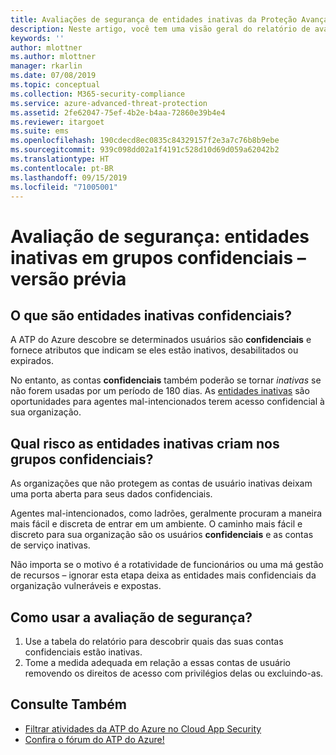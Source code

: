```yaml
---
title: Avaliações de segurança de entidades inativas da Proteção Avançada contra Ameaças do Azure | Microsoft Docs
description: Neste artigo, você tem uma visão geral do relatório de avaliação da situação de segurança de identidade de grupos confidenciais nas entidades inativas da ATP do Azure.
keywords: ''
author: mlottner
ms.author: mlottner
manager: rkarlin
ms.date: 07/08/2019
ms.topic: conceptual
ms.collection: M365-security-compliance
ms.service: azure-advanced-threat-protection
ms.assetid: 2fe62047-75ef-4b2e-b4aa-72860e39b4e4
ms.reviewer: itargoet
ms.suite: ems
ms.openlocfilehash: 190cdecd8ec0835c84329157f2e3a7c76b8b9ebe
ms.sourcegitcommit: 939c098dd02a1f4191c528d10d69d059a62042b2
ms.translationtype: HT
ms.contentlocale: pt-BR
ms.lasthandoff: 09/15/2019
ms.locfileid: "71005001"
---
```

# <a name="security-assessment-dormant-entities-in-sensitive-groups---preview"></a>Avaliação de segurança: entidades inativas em grupos **confidenciais** – versão prévia

## <a name="what-are-sensitive-dormant-entities"></a>O que são entidades inativas **confidenciais**? 
A ATP do Azure descobre se determinados usuários são **confidenciais** e fornece atributos que indicam se eles estão inativos, desabilitados ou expirados. 

No entanto, as contas **confidenciais** também poderão se tornar *inativas* se não forem usadas por um período de 180 dias. As [entidades inativas](sensitive-accounts.md) são oportunidades para agentes mal-intencionados terem acesso confidencial à sua organização. 

## <a name="what-risk-do-dormant-entities-create-in-sensitive-groups"></a>Qual risco as entidades inativas criam nos grupos **confidenciais**? 

As organizações que não protegem as contas de usuário inativas deixam uma porta aberta para seus dados confidenciais.  

Agentes mal-intencionados, como ladrões, geralmente procuram a maneira mais fácil e discreta de entrar em um ambiente. O caminho mais fácil e discreto para sua organização são os usuários **confidenciais** e as contas de serviço inativas. 

Não importa se o motivo é a rotatividade de funcionários ou uma má gestão de recursos – ignorar esta etapa deixa as entidades mais confidenciais da organização vulneráveis e expostas.   

## <a name="how-do-i-use-this-security-assessment"></a>Como usar a avaliação de segurança? 
1. Use a tabela do relatório para descobrir quais das suas contas confidenciais estão inativas. 
1. Tome a medida adequada em relação a essas contas de usuário removendo os direitos de acesso com privilégios delas ou excluindo-as.  


## <a name="see-also"></a>Consulte Também
- [Filtrar atividades da ATP do Azure no Cloud App Security](atp-activities-filtering-mcas.md)
- [Confira o fórum do ATP do Azure!](https://aka.ms/azureatpcommunity)
